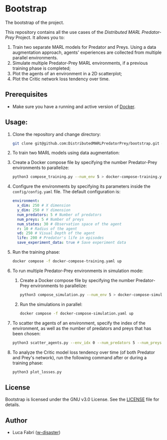 # Bootstrap

The bootstrap of the project.

This repository contains all the use cases of the *Distributed MARL Predator-Prey* Project.
It allows you to:
1. Train two separate MARL models for Predator and Preys. Using a data augmentation approach, agents' experiences are collected from multiple parallel environments.
2. Simulate multiple Predator-Prey MARL environments, if a previous training phase is completed;
3. Plot the agents of an environment in a 2D scatterplot;
4. Plot the Critic network loss tendency over time.

## Prerequisites

- Make sure you have a running and active version of [Docker](https://docs.docker.com/engine/install/).

## Usage:

1. Clone the repository and change directory:
    ```bash
    git clone git@github.com:DistributedMARLPredatorPrey/bootstrap.git && cd bootstrap
    ```
2. To train two MARL models using data augmentation:
  1. Create a Docker compose file by specifying the number Predator-Prey environments to parallelize:
     ```bash
     python3 compose_training.py --num_env 5 > docker-compose-training.yaml
     ```
  2. Configure the environments by specifying its parameters inside the `config/config.yaml` file. The default configuration is:
     
     ```yaml
     environment:
       x_dim: 250 # X dimension
       y_dim: 250 # Y dimension
       num_predators: 5 # Number of predators
       num_preys: 5 # Number of preys
       num_states: 30 # Observation space of the agent
       r: 10 # Radius of the agent
       vd: 250 # Visual Depth of the agent
       life: 200 # Predator's life in episodes
       save_experiment_data: true # Save experiment data
     ```
  3. Run the training phase:
     ```bash
     docker compose -f docker-compose-training.yaml up
     ```
3. To run multiple Predator-Prey environments in simulation mode:
   1. Create a Docker compose file by specifying the number Predator-Prey environments to parallelize:
       ```bash
       python3 compose_simulation.py --num_env 5 > docker-compose-simulation.yaml
       ```
   2. Run the simulations in parallel:
       ```bash
       docker compose -f docker-compose-simulation.yaml up
       ```
4. To scatter the agents of an environment, specify the index of the environment, as well as the number of predators and preys that has been chosen: 
    ```bash
    python3 scatter_agents.py --env_idx 0 --num_predators 5 --num_preys 5
    ```
5. To analyze the Critic model loss tendency over time (of both Predator and Prey's network), run the following command after or during a training phase:
   ```bash
   python3 plot_losses.py
   ```

## License

Bootstrap is licensed under the GNU v3.0 License. See the [LICENSE](./LICENSE) file for details.

## Author

- Luca Fabri ([w-disaster](https://github.com/w-disaster))
